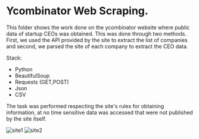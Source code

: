# Ycombinator Web Scraping.

This folder shows the work done on the ycombinator website where public data of startup CEOs was obtained.
This was done through two methods. First, we used the API provided by the site to extract the list of companies and second, we parsed the site of each company to extract the CEO data.

Stack:
- Python
- BeautifulSoup
- Requests (GET,POST)
- Json
- CSV

The task was performed respecting the site's rules for obtaining information, at no time sensitive data was accessed that were not published by the site itself.

![site1](https://github.com/NNunezManzano/scrapers/assets/47305396/fe5802bb-60b3-48af-a46d-b43f394e09db)
![site2](https://github.com/NNunezManzano/scrapers/assets/47305396/ffebc10f-eb24-4730-98a3-7d6227b047a7)
